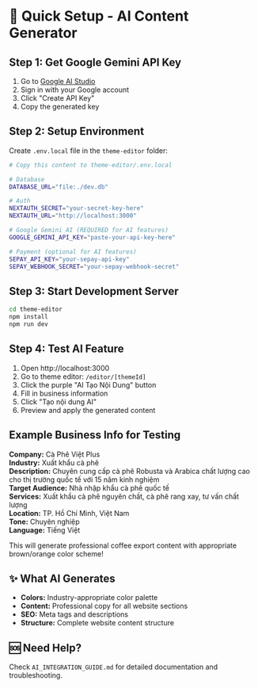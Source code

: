 # 🚀 Quick Setup - AI Content Generator

## Step 1: Get Google Gemini API Key

1. Go to [Google AI Studio](https://makersuite.google.com/app/apikey)
2. Sign in with your Google account
3. Click "Create API Key"
4. Copy the generated key

## Step 2: Setup Environment

Create `.env.local` file in the `theme-editor` folder:

```bash
# Copy this content to theme-editor/.env.local

# Database
DATABASE_URL="file:./dev.db"

# Auth  
NEXTAUTH_SECRET="your-secret-key-here"
NEXTAUTH_URL="http://localhost:3000"

# Google Gemini AI (REQUIRED for AI features)
GOOGLE_GEMINI_API_KEY="paste-your-api-key-here"

# Payment (optional for AI features)
SEPAY_API_KEY="your-sepay-api-key"  
SEPAY_WEBHOOK_SECRET="your-sepay-webhook-secret"
```

## Step 3: Start Development Server

```bash
cd theme-editor
npm install
npm run dev
```

## Step 4: Test AI Feature

1. Open http://localhost:3000
2. Go to theme editor: `/editor/[themeId]`
3. Click the purple "AI Tạo Nội Dung" button
4. Fill in business information
5. Click "Tạo nội dung AI"
6. Preview and apply the generated content

## Example Business Info for Testing

**Company:** Cà Phê Việt Plus  
**Industry:** Xuất khẩu cà phê  
**Description:** Chuyên cung cấp cà phê Robusta và Arabica chất lượng cao cho thị trường quốc tế với 15 năm kinh nghiệm  
**Target Audience:** Nhà nhập khẩu cà phê quốc tế  
**Services:** Xuất khẩu cà phê nguyên chất, cà phê rang xay, tư vấn chất lượng  
**Location:** TP. Hồ Chí Minh, Việt Nam  
**Tone:** Chuyên nghiệp  
**Language:** Tiếng Việt  

This will generate professional coffee export content with appropriate brown/orange color scheme!

## ✨ What AI Generates

- **Colors:** Industry-appropriate color palette
- **Content:** Professional copy for all website sections
- **SEO:** Meta tags and descriptions
- **Structure:** Complete website content structure

## 🆘 Need Help?

Check `AI_INTEGRATION_GUIDE.md` for detailed documentation and troubleshooting. 